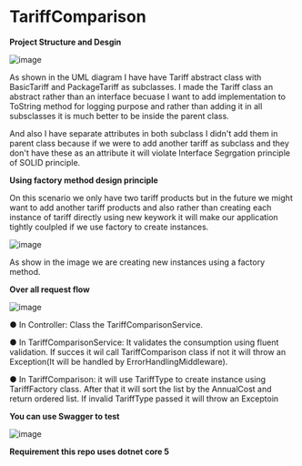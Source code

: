 # TariffComparison

**Project Structure and Desgin**

![image](https://user-images.githubusercontent.com/17432146/212719950-af943e9e-4507-43e4-87f4-40a7e6569e6e.png)


As shown in the UML diagram I have have Tariff abstract class with BasicTariff and PackageTariff as subclasses. I made the Tariff class an abstract rather than an interface becuase I want to add implementation to ToString method for logging purpose and rather than adding it in all subsclasses it is much better to be inside the parent class.

And also I have separate attributes in both subclass I didn't add them in parent class because if we were to add another tariff as subclass and they don't have these as an attribute it will violate Interface Segrgation principle of SOLID principle.


**Using factory method design principle**

On this scenario we only have two tariff products but in the future we might want to add another tariff products and also rather than creating each instance of tariff directly using new keywork it will make our application tightly coulpled if we use factory to create instances.

![image](https://user-images.githubusercontent.com/17432146/212721921-fe87cade-9d18-46a2-9823-097b83dd6736.png)

As show in the image we are creating new instances using a factory method. 

**Over all request flow**

![image](https://user-images.githubusercontent.com/17432146/212724776-8a83d7c9-9359-4c6b-979e-2343a2613b5f.png)

● In Controller: Class the TariffComparisonService.

● In TariffComparisonService: It validates the consumption using fluent validation. If succes it wil call TariffComparison class if not it will throw an Exception(It will be handled by ErrorHandlingMiddleware).

● In TariffComparison: it will use TariffType to create instance using TariffFactory class. After that it will sort the list by the AnnualCost and return ordered list. If invalid TariffType passed it will throw an Exceptoin


**You can use Swagger to test**

![image](https://user-images.githubusercontent.com/17432146/212743391-cb41b5cd-42c6-41ab-ba3f-15e8c92134fe.png)


**Requirement this repo uses dotnet core 5**
